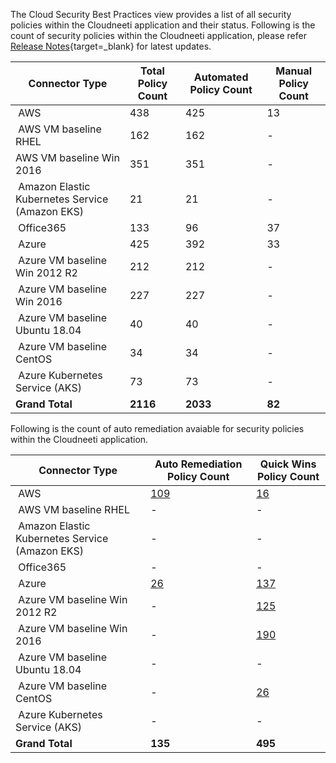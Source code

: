 
The Cloud Security Best Practices view provides a list of all security policies within the Cloudneeti application and their status. Following is the count of security policies within the Cloudneeti application, please refer [Release Notes](../../releaseNotes/2020/){target=_blank} for latest updates.


| **Connector Type​**              | **Total Policy Count​**    | **Automated Policy Count​** | **Manual Policy Count​** |
|---------------------------------|---------------------------|----------------------------|-------------------------|
|  AWS​                            | 438                       | 425                        | 13                      |
|  AWS​ VM baseline RHEL           | 162                       | 162                        | -                       |
|  AWS VM baseline Win 2016​       | 351                       | 351                        | -                       |
|  Amazon Elastic Kubernetes Service (Amazon EKS)             | 21                         | 21                      | -                      |
|  Office365​                      | 133                       | 96                         | 37                      |
|  Azure​                          | 425                       | 392                        | 33                      |
|  Azure VM baseline Win 2012 R2​  | 212​                       | 212​                        | -                       |
|  Azure VM baseline Win 2016​     | 227​                       | 227​                        | -                       |
|  Azure VM baseline Ubuntu 18.04​ | 40​                        | 40​                         | -                       |
|  Azure VM baseline CentOS​       | 34​                        | 34​                         | -                       |
|  Azure Kubernetes Service (AKS) | 73                        | 73                         | -                       |
| **Grand Total**​                 | **2116**​                  | **2033**​                   |                   **82**      |



Following is the count of auto remediation avaiable for security policies within the Cloudneeti application.

| **Connector Type​**              | **Auto Remediation Policy​ Count**      | **Quick Wins Policy Count**      |
|---------------------------------|---------------------------|----------------------------|     
|  AWS​                            | [109](../../remediation/awsRemediation/)       |            [16](../../remediation/awsQuickWins/)                |  
|  AWS​ VM baseline RHEL           | -                                              | -                                              |
|  Amazon Elastic Kubernetes Service (Amazon EKS)           | -                                 | -                                              |
|  Office365​                      | -                                 | -                                              |                         
|  Azure​                          | [26](../../remediation/azureAutoRemediation/) | [137](../../remediation/azureQuickWins/) |                         
|  Azure VM baseline Win 2012 R2​  | -                                 | [125](../../remediation/osBaseline/win12QuickWins/#cis-benchmark-windows-server-2012-r2-version-100)                 |          
|  Azure VM baseline Win 2016​     | -                                 | [190](../../remediation/osBaseline/win16QuickWins/#cis-benchmark-windows-server-2016-version-100)                                              |
|  Azure VM baseline Ubuntu 18.04​ | -                                 | -                                              |
|  Azure VM baseline CentOS​       | -                                 | [26](../../remediation/osBaseline/centOSQuickWins/)                                             |
|  Azure Kubernetes Service (AKS)       | -                                 | -                                              |
| **Grand Total**​                 | **135**​                            | **495**                                         |     
